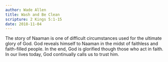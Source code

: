 ```yaml
---
author: Wade Allen
title: Wash and Be Clean
scripture: 2 Kings 5:1-15
date: 2018-11-04
---
```


The story of Naaman is one of difficult circumstances used for the ultimate glory of God. God reveals himself to Naaman in the midst of faithless and faith-filled people. In the end, God is glorified though those who act in faith. In our lives today, God continually calls us to trust him.

